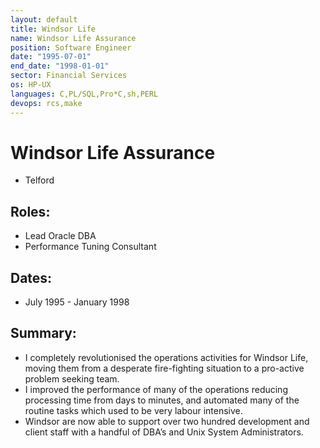 ```yaml
---
layout: default
title: Windsor Life
name: Windsor Life Assurance
position: Software Engineer
date: "1995-07-01"
end_date: "1998-01-01"
sector: Financial Services
os: HP-UX
languages: C,PL/SQL,Pro*C,sh,PERL
devops: rcs,make
---
```

# Windsor Life Assurance
- Telford

## Roles:		
- Lead Oracle DBA
- Performance Tuning Consultant

## Dates: 		
- July 1995 - January 1998

## Summary:
-	I completely revolutionised the operations activities for Windsor Life, moving them from a desperate fire-fighting situation to a pro-active problem seeking team. 
-	I improved the performance of many of the operations reducing processing time from days to minutes, and automated many of the routine tasks which used to be very labour intensive.
-	Windsor are now able to support over two hundred development and client staff with a handful of DBA’s and Unix System Administrators.
